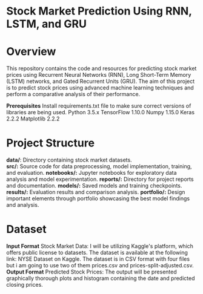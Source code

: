 # Stock Market Prediction Using RNN, LSTM, and GRU
# Overview
This repository contains the code and resources for predicting stock market prices using Recurrent Neural Networks (RNN), Long Short-Term Memory (LSTM) networks, and Gated Recurrent Units (GRU). The aim of this project is to predict stock prices using advanced machine learning techniques and perform a comparative analysis of their performance.

**Prerequisites**
Install requirements.txt file to make sure correct versions of libraries are being used.
Python 3.5.x
TensorFlow 1.10.0
Numpy 1.15.0
Keras 2.2.2
Matplotlib 2.2.2

# Project Structure
**data/**: Directory containing stock market datasets.<br/>
**src/:** Source code for data preprocessing, model implementation, training, and evaluation.
**notebooks/:** Jupyter notebooks for exploratory data analysis and model experimentation.
**reports/:** Directory for project reports and documentation.
**models/:** Saved models and training checkpoints.
**results/:** Evaluation results and comparison analysis.
**portfolio/:** Design important elements through portfolio showcasing the best model findings and analysis.

# Dataset
**Input Format**
Stock Market Data: I will be utilizing Kaggle's platform, which offers public license to datasets. The dataset is available at the following link: NYSE Dataset on Kaggle. The dataset is in CSV format with four files but i am going to use two of them prices.csv and prices-split-adjusted.csv.
**Output Format**
Predicted Stock Prices: The output will be presented graphically thorough plots and histogram containing the date and predicted closing prices.
